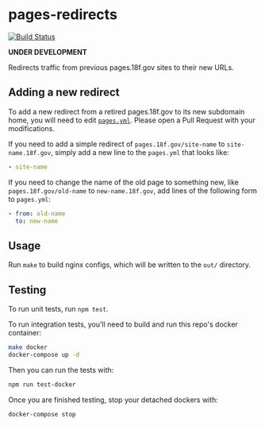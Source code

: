 # pages-redirects

[![Build Status](https://travis-ci.org/18F/pages-redirects.svg?branch=master)](https://travis-ci.org/18F/pages-redirects)

**UNDER DEVELOPMENT**

Redirects traffic from previous pages.18f.gov sites to their new URLs.

## Adding a new redirect

To add a new redirect from a retired pages.18f.gov to its new subdomain home,
you will need to edit [`pages.yml`](/pages.yml). Please open a Pull Request with
your modifications.

If you need to add a simple redirect of `pages.18f.gov/site-name` to `site-name.18f.gov`,
simply add a new line to the `pages.yml` that looks like:

```yml
- site-name
```

If you need to change the name of the old page to something new, like `pages.18f.gov/old-name` to `new-name.18f.gov`,
add lines of the following form to `pages.yml`:


```yml
- from: old-name
  to: new-name
```

## Usage

Run `make` to build nginx configs, which will be written to the `out/` directory.


## Testing

To run unit tests, run `npm test`.

To run integration tests, you'll need to build and run this repo's docker container:

```sh
make docker
docker-compose up -d
```

Then you can run the tests with:

```sh
npm run test-docker
```

Once you are finished testing, stop your detached dockers with:

```
docker-compose stop
```
